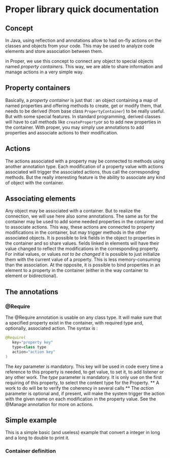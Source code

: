 # Proper library quick documentation

## Concept
In Java, using reflection and annotations allow to had on-fly actions on the classes and objects from your code. This may be used to analyze code elements and store association between them.

in Proper, we use this concept to connect any object to special objects named *property containers*. This way, we are able to share information and manage actions in a very simple way.

## Property containers
Basically, a *property container* is just that : an object containing a map of named properties and offering methods to create, get or modify them, that needs to be derived (from base class `PropertyContainer`) to be really useful. But with some special features.
In standard programming, derived classes will have to call methods like `createProperty`or so to add new properties in the container. With proper, you may simply use annotations to add properties and associate actions to their modification.

## Actions
The actions associated with a property may be connected to methods using another annotation type. Each modification of a property value with actions associated will trigger the associated actions, thus call the corresponding methods.
But the really interesting feature is the ability to associate any kind of object with the container.

## Associating elements
Any object may be associated with a container. But to realize the connection, we will use here also some annotations. The same as for the container may be used to add some needed properties in the container and to associate actions. This way, these actions are connected to property modifications in the container, but may trigger methods in the other associated objects.
It is possible to link fields in the object to properties in the container and so share values. fields linked in elements will have their value changed to reflect the modifications in the corresponding property.
For initial values, or values *not to be changed* it is possible to just initialize them with the current value of a property. This is less memory-consuming than the association.
At the opposite, it is possible to bind properties in an element to a property in the container (either in the way container to element or bidirectional).

## The annotations
### @Require
The @Require annotation is usable on any class type. It will make sure that a specified property exist in the container, with required type and, optionally, associated action.
The syntax is :
```java
@Require(
   key="property key"
   type=class type
   action="action key"
)
```

The *key* parameter is mandatory. This key will be used in code every time a reference to this property is needed, to get value, to set it, to add listener or any other work.
The *type* parameter is mandatory. It is only use on the first requiring of this property, to select the content type for the Property. ** A work to do will be to verify the coherency in several calls **
The *action* parameter is optional and, if present, will make the system trigger the action with the given name on each modification in the property value. See the @Manage annotation for more on actions.

## Simple example
This is a simple basic (and useless) example that convert a integer in long and a long to double to print it.

### Container definition
